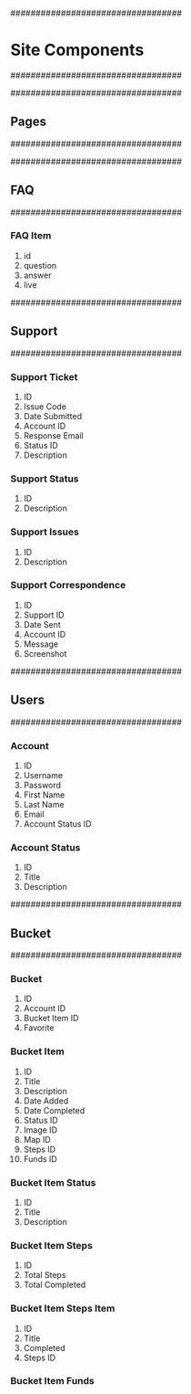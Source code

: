 ##################################
# Site Components
##################################

##################################
## Pages
##################################


##################################
## FAQ
##################################
### FAQ Item
1. id
2. question
3. answer
4. live

##################################
## Support
##################################
### Support Ticket
1. ID
2. Issue Code
3. Date Submitted
4. Account ID
5. Response Email
6. Status ID
7. Description

### Support Status
1. ID
2. Description

### Support Issues
1. ID
2. Description

### Support Correspondence
1. ID
2. Support ID
3. Date Sent
4. Account ID
5. Message
6. Screenshot

##################################
## Users
##################################
### Account
1. ID
2. Username
3. Password
4. First Name
5. Last Name
6. Email
7. Account Status ID

### Account Status
1. ID
2. Title
3. Description

##################################
## Bucket
##################################
### Bucket
1. ID
2. Account ID
3. Bucket Item ID
4. Favorite

### Bucket Item
1. ID
2. Title
3. Description
4. Date Added
5. Date Completed
6. Status ID
7. Image ID
7. Map ID
8. Steps ID
9. Funds ID

### Bucket Item Status
1. ID
2. Title
3. Description

### Bucket Item Steps
1. ID
2. Total Steps
3. Total Completed

### Bucket Item Steps Item
1. ID
2. Title
3. Completed
5. Steps ID

### Bucket Item Funds


